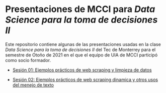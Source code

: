 
<!-- README.md is generated from README.Rmd. Please edit that file -->

# Presentaciones de MCCI para *Data Science para la toma de decisiones II*

<!-- badges: start -->
<!-- badges: end -->

Este repositorio contiene algunas de las presentaciones usadas en la
clase *Data Science para la toma de decisiones II* del Tec de Monterrey
para el semestre de Otoño de 2021 en el que el equipo de UIA de MCCI
participó como socio formador.

- [Sesión 01: Ejemplos prácticos de web scraping y limpieza de
  datos](https://javiermtzrdz.github.io/TEC_Ciencia-de-Datos/slides/01_Scrap-y-procesamiento)

- [Sesión 02: Ejemplos prácticos de web scraping dinamica y otros usos
  del menejo de
  texto](https://javiermtzrdz.github.io/TEC_Ciencia-de-Datos/slides/02_Scrap-dinamico-y-procesamiento)

